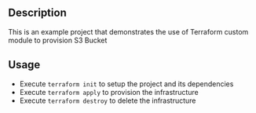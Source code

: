 ## Description
This is an example project that demonstrates the use of Terraform custom module to provision S3 Bucket

## Usage

- Execute `terraform init` to setup the project and its dependencies
- Execute `terraform apply` to provision the infrastructure
- Execute `terraform destroy` to delete the infrastructure

